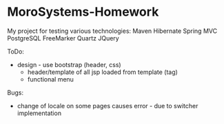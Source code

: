 # MoroSystems-Homework
My project for testing various technologies:
	Maven
	Hibernate
	Spring MVC
	PostgreSQL
	FreeMarker
	Quartz
	JQuery

ToDo:
- design - use bootstrap (header, css)
	- header/template of all jsp loaded from template (tag)
	- functional menu
	
Bugs:
- change of locale on some pages causes error - due to switcher implementation

